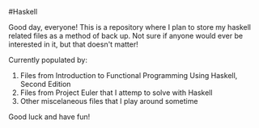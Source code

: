 #Haskell

Good day, everyone! This is a repository where I plan to store my haskell related files as a method of back up. Not sure if anyone would ever be interested in it, but that doesn't matter!

Currently populated by:

1. Files from Introduction to Functional Programming Using Haskell, Second Edition
2. Files from Project Euler that I attemp to solve with Haskell
3. Other miscelaneous files that I play around sometime

Good luck and have fun!
